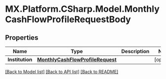 # MX.Platform.CSharp.Model.MonthlyCashFlowProfileRequestBody

## Properties

Name | Type | Description | Notes
------------ | ------------- | ------------- | -------------
**Institution** | [**MonthlyCashFlowProfileRequest**](MonthlyCashFlowProfileRequest.md) |  | [optional] 

[[Back to Model list]](../README.md#documentation-for-models) [[Back to API list]](../README.md#documentation-for-api-endpoints) [[Back to README]](../README.md)

